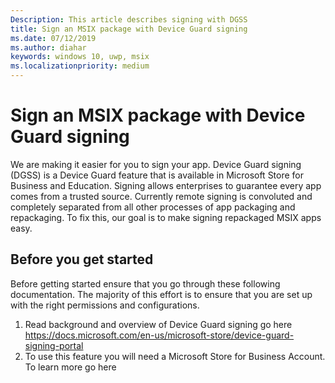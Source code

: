 ```yaml
---
Description: This article describes signing with DGSS
title: Sign an MSIX package with Device Guard signing
ms.date: 07/12/2019
ms.author: diahar
keywords: windows 10, uwp, msix
ms.localizationpriority: medium
---
```

# Sign an MSIX package with Device Guard signing
We are making it easier for you to sign your app. Device Guard signing (DGSS) is a Device Guard feature that is available in Microsoft Store for Business and Education. Signing allows enterprises to guarantee every app comes from a trusted source. Currently remote signing is convoluted and completely separated from all other processes of app packaging and repackaging. To fix this, our goal is to make signing repackaged MSIX apps easy.

## Before you get started 
Before getting started ensure that you go through these following documentation. The majority of this effort is to ensure that you are set up with the right permissions and configurations. 
1. Read background and overview of Device Guard signing go here https://docs.microsoft.com/en-us/microsoft-store/device-guard-signing-portal
2. To use this feature you will need a Microsoft Store for Business Account. To learn more go here 


